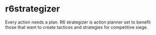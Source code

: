 # r6strategizer
Every action needs a plan. R6 strategizer is action planner set to benefit those that want to create tactices and strategies for competitive siege. 
